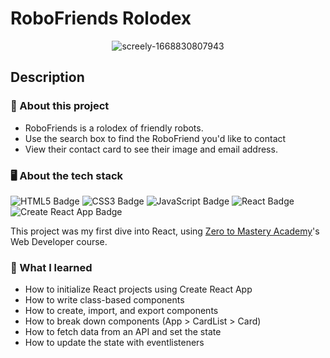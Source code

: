 # RoboFriends Rolodex

<div align="center">

![screely-1668830807943](https://user-images.githubusercontent.com/5871075/202833441-f72865c9-b37f-4cea-856b-3bbc51dfea40.png)

</div>

## Description

### 💼 About this project

- RoboFriends is a rolodex of friendly robots. 
- Use the search box to find the RoboFriend you'd like to contact
- View their contact card to see their image and email address.



### 🖥 About the tech stack

![HTML5 Badge](https://img.shields.io/badge/HTML5-E34F26?logo=html5&logoColor=fff&style=for-the-badge) ![CSS3 Badge](https://img.shields.io/badge/CSS3-1572B6?logo=css3&logoColor=fff&style=for-the-badge) ![JavaScript Badge](https://img.shields.io/badge/JavaScript-F7DF1E?logo=javascript&logoColor=000&style=for-the-badge) ![React Badge](https://img.shields.io/badge/React-61DAFB?logo=react&logoColor=000&style=for-the-badge) ![Create React App Badge](https://img.shields.io/badge/Create%20React%20App-09D3AC?logo=createreactapp&logoColor=fff&style=for-the-badge) 

This project was my first dive into React, using [Zero to Mastery Academy](https://www.zerotomastery.io)'s Web Developer course.



### 🧠 What I learned

- How to initialize React projects using Create React App
- How to write class-based components
- How to create, import, and export components
- How to break down components (App > CardList > Card)
- How to fetch data from an API and set the state
- How to update the state with eventlisteners
